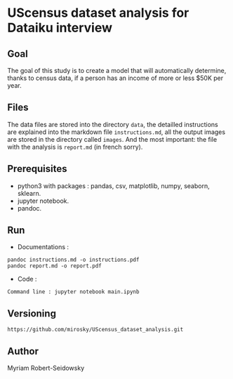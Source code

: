 # UScensus dataset analysis for Dataiku interview
 
## Goal

The goal of this study is to create a model that will automatically determine, thanks to census data, if a person has an income of more or less $50K per year.

## Files

The data files are stored into the directory `data`, the detailled instructions are explained into the markdown file `instructions.md`, all the output images are stored in the directory called `images`. And the most important: the file with the analysis is `report.md` (in french sorry).

## Prerequisites

- python3 with packages : pandas, csv, matplotlib, numpy, seaborn, sklearn.
- jupyter notebook. 
- pandoc.
 
## Run

- Documentations :

```
pandoc instructions.md -o instructions.pdf
pandoc report.md -o report.pdf 
```

- Code : 
```
Command line : jupyter notebook main.ipynb
```

## Versioning

`https://github.com/mirosky/UScensus_dataset_analysis.git`

## Author

Myriam Robert-Seidowsky
  